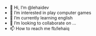   - 👋 Hi, I’m @lehaidev
  - 👀 I’m interested in play computer games
  - 🌱 I’m currently learning english
  - 💞️ I’m looking to collaborate on ...
  - 📫 How to reach me fb/lehaiq
  
  <!---
  lehaidev/lehaidev is a ✨ special ✨ repository because its `README.md` (this file) appears on your GitHub profile.
  You can click the Preview link to take a look at your changes.
  --->
